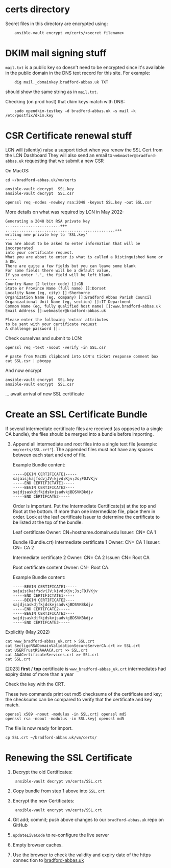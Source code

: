 # certs directory

Secret files in this directory are encrypted using:


        ansible-vault encrypt vm/certs/<secret filename>

# DKIM mail signing stuff


`mail.txt` is a public key so doesn't need to be encrypted since it's available in the public domain in the DNS text record for this site. For example:


        dig mail._domainkey.bradford-abbas.uk TXT


should show the same string as in `mail.txt`.

Checking (on prod host) that dkim keys match with DNS:


        sudo opendkim-testkey −d bradford-abbas.uk −s mail −k /etc/postfix/dkim.key


# CSR Certificate renewal stuff

LCN will (silently) raise a support ticket when you renew the SSL Cert from the LCN Dashboard
They will also send an email to `webmaster@bradford-abbas.uk` requesting that we submit a new CSR

On MacOS:

```
cd ~/bradford-abbas.uk/vm/certs

ansible-vault decrypt  SSL.key
ansible-vault decrypt  SSL.csr

openssl req -nodes -newkey rsa:2048 -keyout SSL.key -out SSL.csr
```

More details on what was required by LCN in May 2022:

```
Generating a 2048 bit RSA private key
........................+++
................................................+++
writing new private key to 'SSL.key'
-----
You are about to be asked to enter information that will be incorporated
into your certificate request.
What you are about to enter is what is called a Distinguished Name or a DN.
There are quite a few fields but you can leave some blank
For some fields there will be a default value,
If you enter '.', the field will be left blank.
-----
Country Name (2 letter code) []:GB
State or Province Name (full name) []:Dorset
Locality Name (eg, city) []:Sherborne
Organization Name (eg, company) []:Bradford Abbas Parish Council
Organizational Unit Name (eg, section) []:IT Department
Common Name (eg, fully qualified host name) []:www.bradford-abbas.uk
Email Address []:webmaster@bradford-abbas.uk

Please enter the following 'extra' attributes
to be sent with your certificate request
A challenge password []:
```

Check ourselves and submit to LCN:

```
openssl req -text -noout -verify -in SSL.csr

# paste from MacOS clipboard into LCN's ticket response comment box
cat SSL.csr | pbcopy
```

And now encrypt

```
ansible-vault encrypt  SSL.key
ansible-vault encrypt  SSL.csr
```
... await arrival of new SSL certificate

# Create an SSL Certificate Bundle

If several intermediate certificate files are received (as opposed to a single CA bundle), the files should be merged into a bundle before importing.



3.  Append all intermediate and root files into a single text file (example: `vm/certs/SSL.crt"`).  The appended files must not have any spaces between each start and end of file.

    Example Bundle content:

        -----BEGIN CERTIFICATE1-----
        sajaisjkajfsdvjJV;kjvd;Kjv;Js;FDJVKjv
        -----END CERTIFICTATE1-----
        -----BEGIN CERTIFICATE2----
        sajdjsaskdjfkjdskvjsadvkjBDSVKBkdjv
        -----END CERTIFCATE2-----


    Order is important.  Put the Intermediate Certificate(s) at the top and Root at the bottom.  If more than one intermediate file, place them in order.  Look at the leaf certificate Issuer to determine the certificate to be listed at the top of the bundle.

    Leaf certificate
    Owner: CN=hostname.domain.edu
    Issuer: CN= CA 1

    Bundle (Bundle.crt)
    Intermediate certificate 1
    Owner: CN= CA 1
    Issuer: CN= CA 2

    Intermediate certificate 2
    Owner: CN= CA 2
    Issuer: CN= Root CA

    Root certificate content
    Owner: CN= Root CA.


    Example Bundle content:

        -----BEGIN CERTIFICATE1-----
        sajaisjkajfsdvjJV;kjvd;Kjv;Js;FDJVKjv
        -----END CERTIFICTATE1-----
        -----BEGIN CERTIFICATE2----
        sajdjsaskdjfkjdskvjsadvkjBDSVKBkdjv
        -----END CERTIFCATE2-----
        -----BEGIN CERTIFICATE3----
        sajdjsaskdjfkjdskvjsadvkjBDSVKBkdjv
        -----END CERTIFCATE3-----


Explicitly (May 2022)

```
cat www_bradford-abbas_uk.crt > SSL.crt
cat SectigoRSADomainValidationSecureServerCA.crt >> SSL.crt
cat USERTrustRSAAAACA.crt >> SSL.crt
cat AAACertificateServices.crt >> SSL.crt
cat SSL.crt
```
[2023]  **first** / **top** certificate is `www_bradford-abbas_uk.crt`
intermediates had expiry dates of more than a year

Check the key with the CRT.

These two commands print out md5 checksums of the certificate and key; the checksums can be compared to verify that the certificate and key match.

```
openssl x509 -noout -modulus -in SSL.crt| openssl md5
openssl rsa -noout -modulus -in SSL.key| openssl md5
```

The file is now ready for import.

```
cp SSL.crt ~/bradford-abbas.uk/vm/certs/
```

# Renewing the SSL Certificate


1. Decrypt the old Certificates:

        ansible-vault decrypt vm/certs/SSL.crt

1. Copy bundle from step 1 above into `SSL.crt`

1. Encrypt the new Certificates:

        ansible-vault encrypt vm/certs/SSL.crt

1. Git add; commit; push above changes to our  `bradford-abbas.uk` repo on GitHub

1. `updateLiveCode` to re-configure the live server

1. Empty browser caches.

1. Use the browser to check the validity and expiry date of the https connec tion to [bradford-abbas.uk](https://bradford-abbas.uk/)
